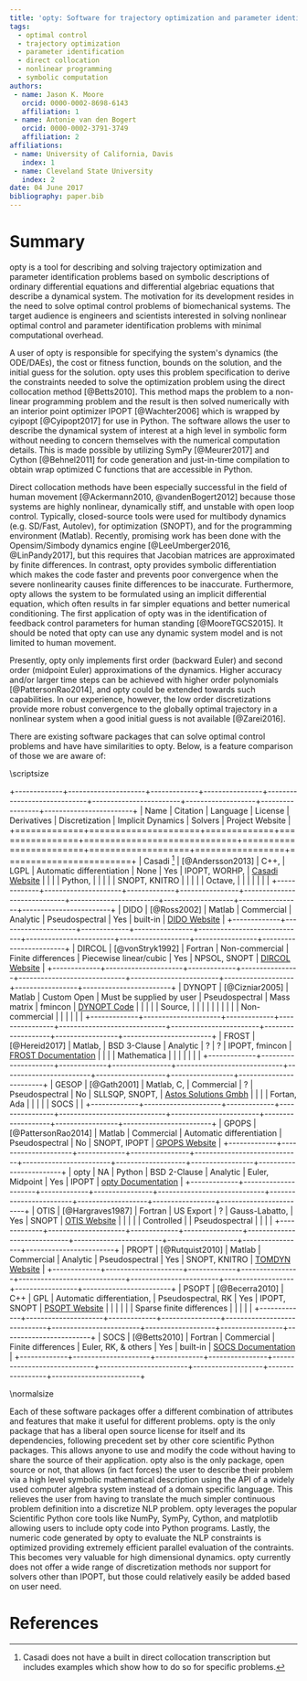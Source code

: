 ```yaml
---
title: 'opty: Software for trajectory optimization and parameter identification using direct collocation'
tags:
  - optimal control
  - trajectory optimization
  - parameter identification
  - direct collocation
  - nonlinear programming
  - symbolic computation
authors:
 - name: Jason K. Moore
   orcid: 0000-0002-8698-6143
   affiliation: 1
 - name: Antonie van den Bogert
   orcid: 0000-0002-3791-3749
   affiliation: 2
affiliations:
 - name: University of California, Davis
   index: 1
 - name: Cleveland State University
   index: 2
date: 04 June 2017
bibliography: paper.bib
---
```


# Summary

opty is a tool for describing and solving trajectory optimization and parameter
identification problems based on symbolic descriptions of ordinary differential
equations and differential algebriac equations that describe a dynamical
system. The motivation for its development resides in the need to solve optimal
control problems of biomechanical systems. The target audience is engineers
and scientists interested in solving nonlinear optimal control and parameter
identification problems with minimal computational overhead.

A user of opty is responsible for specifying the system's dynamics (the
ODE/DAEs), the cost or fitness function, bounds on the solution, and the
initial guess for the solution. opty uses this problem specification to derive
the constraints needed to solve the optimization problem using the direct
collocation method [@Betts2010]. This method maps the problem to a non-linear
programming problem and the result is then solved numerically with an interior
point optimizer IPOPT [@Wachter2006] which is wrapped by cyipopt [@Cyipopt2017]
for use in Python. The software allows the user to describe the dynamical
system of interest at a high level in symbolic form without needing to concern
themselves with the numerical computation details. This is made possible by
utilizing SymPy [@Meurer2017] and Cython [@Behnel2011] for code generation and
just-in-time compilation to obtain wrap optimized C functions that are
accessible in Python.

Direct collocation methods have been especially successful in the field of
human movement [@Ackermann2010, @vandenBogert2012] because those systems are
highly nonlinear, dynamically stiff, and unstable with open loop control.
Typically, closed-source tools were used for multibody dynamics (e.g. SD/Fast,
Autolev), for optimization (SNOPT), and for the programming environment
(Matlab). Recently, promising work has been done with the Opensim/Simbody
dynamics engine [@LeeUmberger2016, @LinPandy2017], but this requires that
Jacobian matrices are approximated by finite differences. In contrast, opty
provides symbolic differentiation which makes the code faster and prevents poor
convergence when the severe nonlinearity causes finite differences to be
inaccurate. Furthermore, opty allows the system to be formulated using an
implicit differential equation, which often results in far simpler equations
and better numerical conditioning. The first application of opty was in the
identification of feedback control parameters for human standing
[@MooreTGCS2015]. It should be noted that opty can use any dynamic system model
and is not limited to human movement.

Presently, opty only implements first order (backward Euler) and second order
(midpoint Euler) approximations of the dynamics. Higher accuracy and/or larger
time steps can be achieved with higher order polynomials [@PattersonRao2014],
and opty could be extended towards such capabilities. In our experience,
however, the low order discretizations provide more robust convergence to the
globally optimal trajectory in a nonlinear system when a good initial guess is
not available [@Zarei2016].

There are existing software packages that can solve optimal control problems
and have have similarities to opty. Below, is a feature comparison of those we
are aware of:

\scriptsize

+-------------+---------------------+-------------+----------------+-----------------------------+------------------------+-------------------+-----------------+------------------------+
| Name        | Citation            | Language    | License        | Derivatives                 |  Discretization        | Implicit Dynamics | Solvers         | Project Website        |
+=============+=====================+=============+================+=============================+========================+===================+=================+========================+
| Casadi [^1] | [@Andersson2013]    | C++,        | LGPL           | Automatic differentiation   | None                   | Yes               | IPOPT, WORHP,   | [Casadi Website]       |
|             |                     | Python,     |                |                             |                        |                   | SNOPT, KNITRO   |                        |
|             |                     | Octave,     |                |                             |                        |                   |                 |                        |
+-------------+---------------------+-------------+----------------+-----------------------------+------------------------+-------------------+-----------------+------------------------+
| DIDO        | [@Ross2002]         | Matlab      | Commercial     | Analytic                    | Pseudospectral         | Yes               | built-in        | [DIDO Website]         |
+-------------+---------------------+-------------+----------------+-----------------------------+------------------------+-------------------+-----------------+------------------------+
| DIRCOL      | [@vonStryk1992]     | Fortran     | Non-commercial | Finite differences          | Piecewise linear/cubic | Yes               | NPSOL, SNOPT    | [DIRCOL Website]       |
+-------------+---------------------+-------------+----------------+-----------------------------+------------------------+-------------------+-----------------+------------------------+
| DYNOPT      | [@Cizniar2005]      | Matlab      | Custom Open    | Must be supplied by user    | Pseudospectral         | Mass matrix       | fmincon         | [DYNOPT Code]          |
|             |                     |             | Source,        |                             |                        |                   |                 |                        |
|             |                     |             | Non-commercial |                             |                        |                   |                 |                        |
+-------------+---------------------+-------------+----------------+-----------------------------+------------------------+-------------------+-----------------+------------------------+
| FROST       | [@Hereid2017]       | Matlab,     | BSD 3-Clause   | Analytic                    | ?                      | ?                 | IPOPT, fmincon  | [FROST Documentation]  |
|             |                     | Mathematica |                |                             |                        |                   |                 |                        |
+-------------+---------------------+-------------+----------------+-----------------------------+------------------------+-------------------+-----------------+------------------------+
| GESOP       | [@Gath2001]         | Matlab, C,  | Commercial     | ?                           | Pseudospectral         | No                | SLLSQP, SNOPT,  | [Astos Solutions Gmbh] |
|             |                     | Fortan, Ada |                |                             |                        |                   | SOCS            |                        |
+-------------+---------------------+-------------+----------------+-----------------------------+------------------------+-------------------+-----------------+------------------------+
| GPOPS       | [@PattersonRao2014] | Matlab      | Commercial     | Automatic differentiation   | Pseudospectral         | No                | SNOPT, IPOPT    | [GPOPS Website]        |
+-------------+---------------------+-------------+----------------+-----------------------------+------------------------+-------------------+-----------------+------------------------+
| opty        | NA                  | Python      | BSD 2-Clause   | Analytic                    | Euler, Midpoint        | Yes               | IPOPT           | [opty Documentation]   |
+-------------+---------------------+-------------+----------------+-----------------------------+------------------------+-------------------+-----------------+------------------------+
| OTIS        | [@Hargraves1987]    | Fortran     | US Export      | ?                           | Gauss-Labatto,         | Yes               | SNOPT           | [OTIS Website]         |
|             |                     |             | Controlled     |                             | Pseudospectral         |                   |                 |                        |
+-------------+---------------------+-------------+----------------+-----------------------------+------------------------+-------------------+-----------------+------------------------+
| PROPT       | [@Rutquist2010]     | Matlab      | Commercial     | Analytic                    | Pseudospectral         | Yes               | SNOPT, KNITRO   | [TOMDYN Website]       |
+-------------+---------------------+-------------+----------------+-----------------------------+------------------------+-------------------+-----------------+------------------------+
| PSOPT       | [@Becerra2010]      | C++         | GPL            | Automatic differentiation,  | Pseudospectral, RK     | Yes               | IPOPT, SNOPT    | [PSOPT Website]        |
|             |                     |             |                | Sparse finite differences   |                        |                   |                 |                        |
+-------------+---------------------+-------------+----------------+-----------------------------+------------------------+-------------------+-----------------+------------------------+
| SOCS        | [@Betts2010]        | Fortran     | Commercial     | Finite differences          | Euler, RK, & others    | Yes               | built-in        | [SOCS Documentation]   |
+-------------+---------------------+-------------+----------------+-----------------------------+------------------------+-------------------+-----------------+------------------------+

[^1]: Casadi does not have a built in direct collocation transcription but includes examples which show how to do so for specific problems.

[Casadi Website]: https://github.com/casadi/casadi/wiki
[DIDO Website]: http://www.elissarglobal.com/industry/products/software-3
[DIRCOL Website]: http://www.sim.informatik.tu-darmstadt.de/en/res/sw/dircol
[DYNOPT Code]: https://bitbucket.org/dynopt
[FROST Documentation]: http://ayonga.github.io/frost-dev
[Astos Solutions Gmbh]: https://www.astos.de/products/gesop
[GPOPS Website]: http://www.gpops2.com
[opty Documentation]: http://opty.readthedocs.io
[OTIS Website]: https://otis.grc.nasa.gov
[TOMDYN Website]: http://tomdyn.com/index.html
[PSOPT Website]: http://www.psopt.org
[SOCS Documentation]: http://www.boeing.com/assets/pdf/phantom/socs/docs/SOCS_Users_Guide.pdf

\normalsize

Each of these software packages offer a different combination of attributes and
features that make it useful for different problems. opty is the only package
that has a liberal open source license for itself and its dependencies,
following precedent set by other core scientific Python packages. This allows
anyone to use and modify the code without having to share the source of their
application. opty also is the only package, open source or not, that allows (in
fact forces) the user to describe their problem via a high level symbolic
mathematical description using the API of a widely used computer algebra system
instead of a domain specific language. This relieves the user from having to
translate the much simpler continuous problem definition into a discretize NLP
problem. opty leverages the popular Scientific Python core tools like NumPy,
SymPy, Cython, and matplotlib allowing users to include opty code into Python
programs. Lastly, the numeric code generated by opty to evaluate the NLP
constraints is optimized providing extremely efficient parallel evaluation of
the contraints. This becomes very valuable for high dimensional dynamics. opty
currently does not offer a wide range of discretization methods nor support for
solvers other than IPOPT, but those could relatively easily be added based on
user need.

# References
